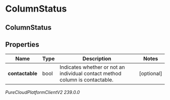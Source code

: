 # ColumnStatus

## ColumnStatus

## Properties

|Name | Type | Description | Notes|
|------------ | ------------- | ------------- | -------------|
| **contactable** | bool | Indicates whether or not an individual contact method column is contactable. | [optional] |



_PureCloudPlatformClientV2 239.0.0_
